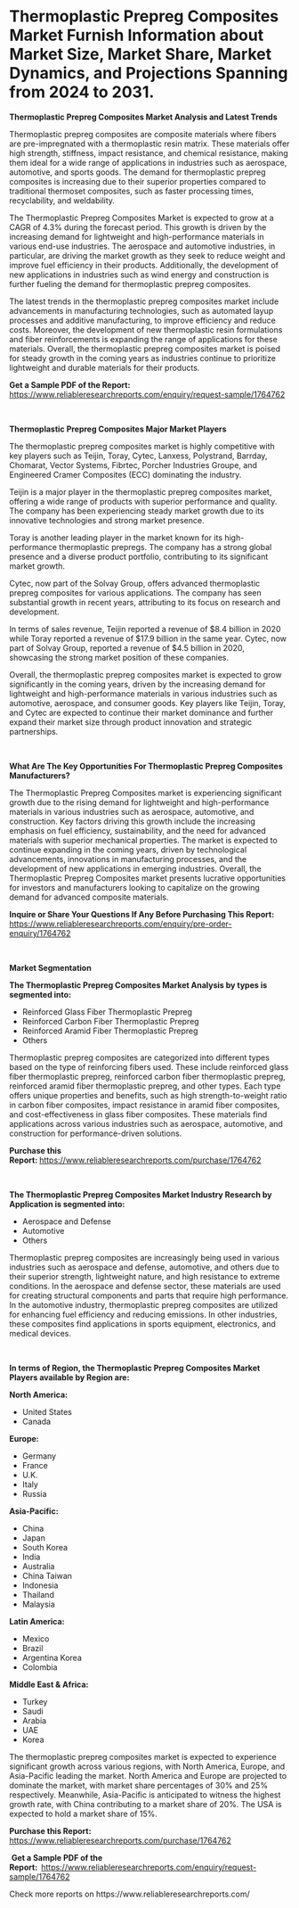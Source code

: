 <p><h1>Thermoplastic Prepreg Composites Market Furnish Information about Market Size, Market Share, Market Dynamics, and Projections Spanning from 2024 to 2031.</h1></p><p><strong>Thermoplastic Prepreg Composites Market Analysis and Latest Trends</strong></p>
<p><p>Thermoplastic prepreg composites are composite materials where fibers are pre-impregnated with a thermoplastic resin matrix. These materials offer high strength, stiffness, impact resistance, and chemical resistance, making them ideal for a wide range of applications in industries such as aerospace, automotive, and sports goods. The demand for thermoplastic prepreg composites is increasing due to their superior properties compared to traditional thermoset composites, such as faster processing times, recyclability, and weldability.</p><p>The Thermoplastic Prepreg Composites Market is expected to grow at a CAGR of 4.3% during the forecast period. This growth is driven by the increasing demand for lightweight and high-performance materials in various end-use industries. The aerospace and automotive industries, in particular, are driving the market growth as they seek to reduce weight and improve fuel efficiency in their products. Additionally, the development of new applications in industries such as wind energy and construction is further fueling the demand for thermoplastic prepreg composites.</p><p>The latest trends in the thermoplastic prepreg composites market include advancements in manufacturing technologies, such as automated layup processes and additive manufacturing, to improve efficiency and reduce costs. Moreover, the development of new thermoplastic resin formulations and fiber reinforcements is expanding the range of applications for these materials. Overall, the thermoplastic prepreg composites market is poised for steady growth in the coming years as industries continue to prioritize lightweight and durable materials for their products.</p></p>
<p><strong>Get a Sample PDF of the Report:&nbsp;</strong> <a href="https://www.reliableresearchreports.com/enquiry/request-sample/1764762">https://www.reliableresearchreports.com/enquiry/request-sample/1764762</a></p>
<p>&nbsp;</p>
<p><strong>Thermoplastic Prepreg Composites Major Market Players</strong></p>
<p><p>The thermoplastic prepreg composites market is highly competitive with key players such as Teijin, Toray, Cytec, Lanxess, Polystrand, Barrday, Chomarat, Vector Systems, Fibrtec, Porcher Industries Groupe, and Engineered Cramer Composites (ECC) dominating the industry. </p><p>Teijin is a major player in the thermoplastic prepreg composites market, offering a wide range of products with superior performance and quality. The company has been experiencing steady market growth due to its innovative technologies and strong market presence.</p><p>Toray is another leading player in the market known for its high-performance thermoplastic prepregs. The company has a strong global presence and a diverse product portfolio, contributing to its significant market growth.</p><p>Cytec, now part of the Solvay Group, offers advanced thermoplastic prepreg composites for various applications. The company has seen substantial growth in recent years, attributing to its focus on research and development.</p><p>In terms of sales revenue, Teijin reported a revenue of $8.4 billion in 2020 while Toray reported a revenue of $17.9 billion in the same year. Cytec, now part of Solvay Group, reported a revenue of $4.5 billion in 2020, showcasing the strong market position of these companies.</p><p>Overall, the thermoplastic prepreg composites market is expected to grow significantly in the coming years, driven by the increasing demand for lightweight and high-performance materials in various industries such as automotive, aerospace, and consumer goods. Key players like Teijin, Toray, and Cytec are expected to continue their market dominance and further expand their market size through product innovation and strategic partnerships.</p></p>
<p>&nbsp;</p>
<p><strong>What Are The Key Opportunities For Thermoplastic Prepreg Composites Manufacturers?</strong></p>
<p><p>The Thermoplastic Prepreg Composites market is experiencing significant growth due to the rising demand for lightweight and high-performance materials in various industries such as aerospace, automotive, and construction. Key factors driving this growth include the increasing emphasis on fuel efficiency, sustainability, and the need for advanced materials with superior mechanical properties. The market is expected to continue expanding in the coming years, driven by technological advancements, innovations in manufacturing processes, and the development of new applications in emerging industries. Overall, the Thermoplastic Prepreg Composites market presents lucrative opportunities for investors and manufacturers looking to capitalize on the growing demand for advanced composite materials.</p></p>
<p><strong>Inquire or Share Your Questions If Any Before Purchasing This Report:</strong> <a href="https://www.reliableresearchreports.com/enquiry/pre-order-enquiry/1764762">https://www.reliableresearchreports.com/enquiry/pre-order-enquiry/1764762</a></p>
<p>&nbsp;</p>
<p><strong>Market Segmentation</strong></p>
<p><strong>The Thermoplastic Prepreg Composites Market Analysis by types is segmented into:</strong></p>
<p><ul><li>Reinforced Glass Fiber Thermoplastic Prepreg</li><li>Reinforced Carbon Fiber Thermoplastic Prepreg</li><li>Reinforced Aramid Fiber Thermoplastic Prepreg</li><li>Others</li></ul></p>
<p><p>Thermoplastic prepreg composites are categorized into different types based on the type of reinforcing fibers used. These include reinforced glass fiber thermoplastic prepreg, reinforced carbon fiber thermoplastic prepreg, reinforced aramid fiber thermoplastic prepreg, and other types. Each type offers unique properties and benefits, such as high strength-to-weight ratio in carbon fiber composites, impact resistance in aramid fiber composites, and cost-effectiveness in glass fiber composites. These materials find applications across various industries such as aerospace, automotive, and construction for performance-driven solutions.</p></p>
<p><strong>Purchase this Report:&nbsp;</strong><a href="https://www.reliableresearchreports.com/purchase/1764762">https://www.reliableresearchreports.com/purchase/1764762</a></p>
<p>&nbsp;</p>
<p><strong>The Thermoplastic Prepreg Composites Market Industry Research by Application is segmented into:</strong></p>
<p><ul><li>Aerospace and Defense</li><li>Automotive</li><li>Others</li></ul></p>
<p><p>Thermoplastic prepreg composites are increasingly being used in various industries such as aerospace and defense, automotive, and others due to their superior strength, lightweight nature, and high resistance to extreme conditions. In the aerospace and defense sector, these materials are used for creating structural components and parts that require high performance. In the automotive industry, thermoplastic prepreg composites are utilized for enhancing fuel efficiency and reducing emissions. In other industries, these composites find applications in sports equipment, electronics, and medical devices.</p></p>
<p>&nbsp;</p>
<p><strong>In terms of Region, the Thermoplastic Prepreg Composites Market Players available by Region are:</strong></p>
<p>
    <p> <strong> North America: </strong>
        <ul>
            <li>United States</li>
            <li>Canada</li>
        </ul>
        </p> 
    <p> <strong> Europe: </strong>
        <ul>
            <li>Germany</li>
            <li>France</li>
            <li>U.K.</li>
            <li>Italy</li>
            <li>Russia</li>
        </ul>
        </p> 
    <p> <strong> Asia-Pacific: </strong>
        <ul>
            <li>China</li>
            <li>Japan</li>
            <li>South Korea</li>
            <li>India</li>
            <li>Australia</li>
            <li>China Taiwan</li>
            <li>Indonesia</li>
            <li>Thailand</li>
            <li>Malaysia</li>
        </ul>
        </p> 
    <p> <strong> Latin America: </strong>
        <ul>
            <li>Mexico</li>
            <li>Brazil</li>
            <li>Argentina Korea</li>
            <li>Colombia</li>
        </ul>
        </p> 
    <p> <strong> Middle East & Africa: </strong>
        <ul>
            <li>Turkey</li>
            <li>Saudi</li>
            <li>Arabia</li>
            <li>UAE</li>
            <li>Korea</li>
        </ul>
    </p>
    </p>
<p><p>The thermoplastic prepreg composites market is expected to experience significant growth across various regions, with North America, Europe, and Asia-Pacific leading the market. North America and Europe are projected to dominate the market, with market share percentages of 30% and 25% respectively. Meanwhile, Asia-Pacific is anticipated to witness the highest growth rate, with China contributing to a market share of 20%. The USA is expected to hold a market share of 15%.</p></p>
<p><strong>Purchase this Report: </strong><a href="https://www.reliableresearchreports.com/purchase/1764762">https://www.reliableresearchreports.com/purchase/1764762</a></p>
<p>&nbsp;<strong>Get a Sample PDF of the Report:&nbsp;&nbsp;</strong><a href="https://www.reliableresearchreports.com/enquiry/request-sample/1764762">https://www.reliableresearchreports.com/enquiry/request-sample/1764762</a></p>
<p><strong></strong></p>
<p>Check more reports on https://www.reliableresearchreports.com/</p>